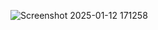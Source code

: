 ![Screenshot 2025-01-12 171258](https://github.com/user-attachments/assets/9e39dcdc-6ed4-4bcb-a7c5-7bf97a924cd4)
